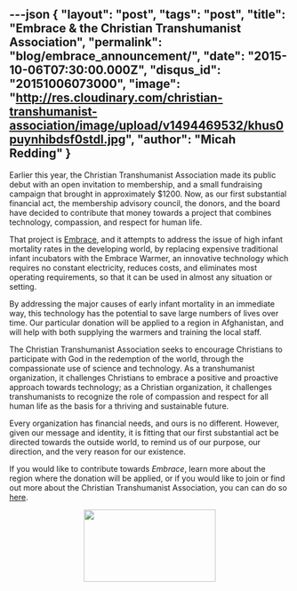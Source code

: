 ---json
{
	"layout": "post",
	"tags": "post",
    "title": "Embrace & the Christian Transhumanist Association",
    "permalink": "blog/embrace_announcement/",
    "date": "2015-10-06T07:30:00.000Z",
    "disqus_id": "20151006073000",
    "image":  "http://res.cloudinary.com/christian-transhumanist-association/image/upload/v1494469532/khus0puynhibdsf0stdl.jpg",
    "author": "Micah Redding"
}
---

<p>Earlier this year, the Christian Transhumanist Association made its public debut with an open invitation to membership, and a small fundraising campaign that brought in approximately $1200. Now, as our first substantial financial act, the membership advisory council, the donors, and the board have decided to contribute that money towards a project that combines technology, compassion, and respect for human life.</p>

<p>That project is <a href="http://embraceglobal.org/embrace-warmer/">Embrace</a>, and it attempts to address the issue of high infant mortality rates in the developing world, by replacing expensive traditional infant incubators with the Embrace Warmer, an innovative technology which requires no constant electricity, reduces costs, and eliminates most operating requirements, so that it can be used in almost any situation or setting.</p>
<p>By addressing the major causes of early infant mortality in an immediate way, this technology has the potential to save large numbers of lives over time. Our particular donation will be applied to a region in Afghanistan, and will help with both supplying the warmers and training the local staff.</p>
<p>The Christian Transhumanist Association seeks to encourage Christians to participate with God in the redemption of the world, through the compassionate use of science and technology. As a transhumanist organization, it challenges Christians to embrace a positive and proactive approach towards technology; as a Christian organization, it challenges transhumanists to recognize the role of compassion and respect for all human life as the basis for a thriving and sustainable future.</p>
<p>Every organization has financial needs, and ours is no different. However, given our message and identity, it is fitting that our first substantial act be directed towards the outside world, to remind us of our purpose, our direction, and the very reason for our existence.</p>
<p>If you would like to contribute towards <em>Embrace</em>, learn more about the region where the donation will be applied, or if you would like to join or find out more about the Christian Transhumanist Association, you can can do so <a href="http://www.christiantranshumanism.org">here</a>.</p>
<p><a href="http://www.christiantranshumanism.org/"><img style="display: block; margin-left: auto; margin-right: auto;" src="http://res.cloudinary.com/christian-transhumanist-association/image/upload/c_scale,h_130/v1492191055/cta_logo_large_aykyxo.png" alt="" width="237" height="130" /></a></p>
    
